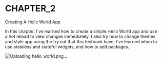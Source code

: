 # CHAPTER_2
Creating A Hello World App

In this chapter, I've learned how to create a simple Hello World app and use a hot reload to view changes immediately. I also try how to change themes and style app using the try out that this textbook have. I've learned when to use stataless and stateful widgets, and how to add packages.



![Uploading hello_world.png…]()

